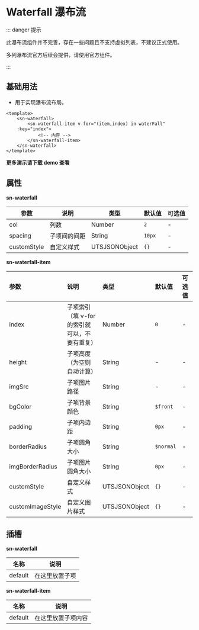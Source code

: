 # Waterfall 瀑布流

::: danger 提示

此瀑布流组件并不完善，存在一些问题且不支持虚拟列表，不建议正式使用。

多列瀑布流官方后续会提供，请使用官方组件。

:::

## 基础用法
- 用于实现瀑布流布局。
```vue
<template>
	<sn-waterfall>
		<sn-waterfall-item v-for="(item,index) in waterFall" 
    :key="index">
			<!-- 内容 -->
		</sn-waterfall-item>
	</sn-waterfall>
</template>
```
**更多演示请下载 demo 查看**
## 属性

**sn-waterfall**

| 参数        | 说明         | 类型          | 默认值 | 可选值 |
| ----------- | ------------ | ------------- | ------ | ------ |
| col         | 列数         | Number        | `2`    | -      |
| spacing     | 子项间的间距 | String        | `10px` | -      |
| customStyle | 自定义样式   | UTSJSONObject | `{}`   | -      |


**sn-waterfall-item**

| 参数             | 说明                                          | 类型          | 默认值    | 可选值 |
| :--------------- | :-------------------------------------------- | :------------ | :-------- | :----- |
| index            | 子项索引（填 v-for 的索引就可以，不要有重复） | Number        | `0`       | -      |
| height           | 子项高度（为空则自动计算）                    | String        | -         | -      |
| imgSrc           | 子项图片路径                                  | String        | -         | -      |
| bgColor          | 子项背景颜色                                  | String        | `$front`  | -      |
| padding          | 子项内边距                                    | String        | `0px`     | -      |
| borderRadius     | 子项圆角大小                                  | String        | `$normal` | -      |
| imgBorderRadius  | 子项图片圆角大小                              | String        | `0px`     | -      |
| customStyle      | 自定义样式                                    | UTSJSONObject | `{}`      | -      |
| customImageStyle | 自定义图片样式                                | UTSJSONObject | `{}`      | -      |

## 插槽

**sn-waterfall**

| 名称    | 说明           |
| ------- | -------------- |
| default | 在这里放置子项 |


**sn-waterfall-item**

| 名称    | 说明               |
| ------- | ------------------ |
| default | 在这里放置子项内容 |



<DemoPhone name="sn-waterfall" />
